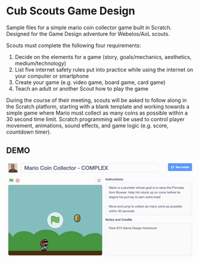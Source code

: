 # Cub Scouts Game Design
Sample files for a simple mario coin collector game built in Scratch. Designed for the Game Design adventure for Webelos/AoL scouts.

Scouts must complete the following four requirements:

1. Decide on the elements for a game (story, goals/mechanics, aesthetics, medium/technology)
2. List five internet safety rules put into practice while using the internet on your computer or smartphone
3. Create your game (e.g. video game, board game, card game)
4. Teach an adult or another Scout how to play the game

During the course of their meeting, scouts will be asked to follow along in the Scratch platform, starting with a blank template and working towards a simple game where Mario must collect as many coins as possible within a 30 second time limit. Scratch programming will be used to control player movement, animations, sound effects, and game logic (e.g. score, countdown timer).

## DEMO

![test](mario-coin-collector-screenshot.png)